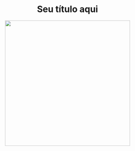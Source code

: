 
<h1 align="center"> Seu título aqui </h1>
<div align="center">
<img src="https://user-images.githubusercontent.com/43679743/210281691-10fcf15c-cfff-40b6-a7c8-5ffac917e569.jpg" width="400px" />
</div>
